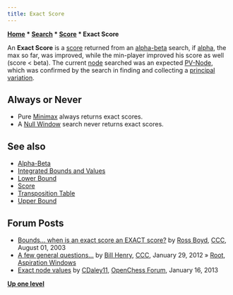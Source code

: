 ```yaml
---
title: Exact Score
---
```

**[Home](Home "Home") * [Search](Search "Search") * [Score](Score "Score") * Exact Score**

An **Exact Score** is a [score](Score "Score") returned from an [alpha-beta](Alpha-Beta "Alpha-Beta") search, if [alpha](Alpha "Alpha"), the max so far, was improved, while the min-player improved his score as well (score \< beta). The current [node](Node "Node") searched was an expected [PV-Node](Node_Types#pv-node "Node Types"), which was confirmed by the search in finding and collecting a [principal variation](Principal_Variation "Principal Variation").

## Always or Never

- Pure [Minimax](Minimax "Minimax") always returns exact scores.
- A [Null Window](Null_Window "Null Window") search never returns exact scores.

## See also

- [Alpha-Beta](Alpha-Beta "Alpha-Beta")
- [Integrated Bounds and Values](Integrated_Bounds_and_Values "Integrated Bounds and Values")
- [Lower Bound](Lower_Bound "Lower Bound")
- [Score](Score "Score")
- [Transposition Table](Transposition_Table "Transposition Table")
- [Upper Bound](Upper_Bound "Upper Bound")

## Forum Posts

- [Bounds... when is an exact score an EXACT score?](https://www.stmintz.com/ccc/index.php?id=309279) by [Ross Boyd](Ross_Boyd "Ross Boyd"), [CCC](CCC "CCC"), August 01, 2003
- [A few general questions...](http://www.talkchess.com/forum/viewtopic.php?t=42224) by [Bill Henry](index.php?title=Bill_Henry&action=edit&redlink=1 "Bill Henry (page does not exist)"), [CCC](CCC "CCC"), January 29, 2012 » [Root](Root "Root"), [Aspiration Windows](Aspiration_Windows "Aspiration Windows")
- [Exact node values](http://www.open-chess.org/viewtopic.php?f=5&t=2225) by [CDaley11](Christian_Daley "Christian Daley"), [OpenChess Forum](Computer_Chess_Forums "Computer Chess Forums"), January 16, 2013

**[Up one level](Score "Score")**

